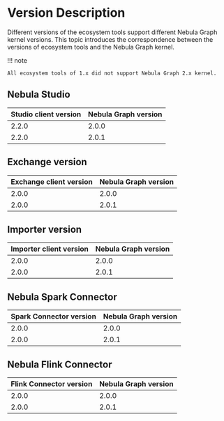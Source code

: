 # Version Description

Different versions of the ecosystem tools support different Nebula Graph kernel versions. This topic introduces the correspondence between the versions of ecosystem tools and the Nebula Graph kernel.

!!! note

    All ecosystem tools of 1.x did not support Nebula Graph 2.x kernel.

## Nebula Studio

|Studio client version|Nebula Graph version|
|:---|:---|
| 2.2.0 | 2.0.0 |
| 2.2.0 | 2.0.1 |

## Exchange version

|Exchange client version|Nebula Graph version|
|:---|:---|
| 2.0.0 | 2.0.0 |
| 2.0.0 | 2.0.1 |

## Importer version

|Importer client version|Nebula Graph version|
|:---|:---|
| 2.0.0 | 2.0.0 |
| 2.0.0 | 2.0.1 |

## Nebula Spark Connector

|Spark Connector version|Nebula Graph version|
|:---|:---|
| 2.0.0 | 2.0.0 |
| 2.0.0 | 2.0.1 |

## Nebula Flink Connector

|Flink Connector version|Nebula Graph version|
|:---|:---|
| 2.0.0 | 2.0.0 |
| 2.0.0 | 2.0.1 |